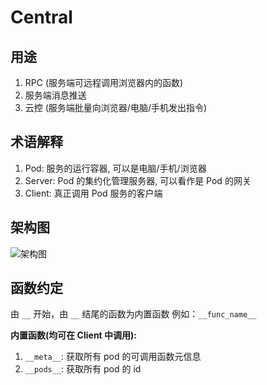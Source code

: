 # Central

## 用途

1. RPC (服务端可远程调用浏览器内的函数)
2. 服务端消息推送
3. 云控 (服务端批量向浏览器/电脑/手机发出指令)

## 术语解释

1. Pod: 服务的运行容器, 可以是电脑/手机/浏览器
2. Server: Pod 的集约化管理服务器, 可以看作是 Pod 的网关
3. Client: 真正调用 Pod 服务的客户端

## 架构图

![架构图](https://github.com/SOVLOOKUP/central/assets/53158137/4b9ff7a8-83f4-4a90-9f6c-67946738197a)

## 函数约定

由 `__` 开始，由 `__` 结尾的函数为内置函数 例如：`__func_name__`

**内置函数(均可在 Client 中调用):**

1. `__meta__`: 获取所有 pod 的可调用函数元信息
2. `__pods__`: 获取所有 pod 的 id
